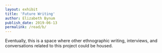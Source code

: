 ```yaml
---
layout: exhibit
title: 'Future Writing'
author: Elizabeth Bynum
publish_date: 2019-06-13
permalink: /read/b/
---
```


Eventually, this is a space where other ethnographic writing, interviews, and conversations related to this project could be housed.
